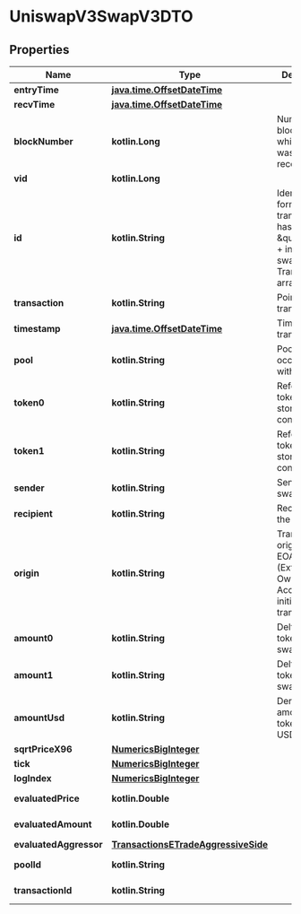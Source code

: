 
# UniswapV3SwapV3DTO

## Properties
Name | Type | Description | Notes
------------ | ------------- | ------------- | -------------
**entryTime** | [**java.time.OffsetDateTime**](java.time.OffsetDateTime.md) |  |  [optional]
**recvTime** | [**java.time.OffsetDateTime**](java.time.OffsetDateTime.md) |  |  [optional]
**blockNumber** | **kotlin.Long** | Number of block in which entity was recorded. |  [optional]
**vid** | **kotlin.Long** |  |  [optional]
**id** | **kotlin.String** | Identifier, format: transaction hash + \&quot;#\&quot; + index in swaps Transaction array. |  [optional]
**transaction** | **kotlin.String** | Pointer to transaction. |  [optional]
**timestamp** | [**java.time.OffsetDateTime**](java.time.OffsetDateTime.md) | Timestamp of transaction. |  [optional]
**pool** | **kotlin.String** | Pool swap occured within. |  [optional]
**token0** | **kotlin.String** | Reference to token0 as stored in pair contract. |  [optional]
**token1** | **kotlin.String** | Reference to token1 as stored in pair contract. |  [optional]
**sender** | **kotlin.String** | Sender of the swap. |  [optional]
**recipient** | **kotlin.String** | Recipient of the swap. |  [optional]
**origin** | **kotlin.String** | Transaction origin: the EOA (Externally Owned Account) that initiated the transaction |  [optional]
**amount0** | **kotlin.String** | Delta of token0 swapped. |  [optional]
**amount1** | **kotlin.String** | Delta of token1 swapped. |  [optional]
**amountUsd** | **kotlin.String** | Derived amount of tokens sold in USD. |  [optional]
**sqrtPriceX96** | [**NumericsBigInteger**](NumericsBigInteger.md) |  |  [optional]
**tick** | [**NumericsBigInteger**](NumericsBigInteger.md) |  |  [optional]
**logIndex** | [**NumericsBigInteger**](NumericsBigInteger.md) |  |  [optional]
**evaluatedPrice** | **kotlin.Double** |  |  [optional] [readonly]
**evaluatedAmount** | **kotlin.Double** |  |  [optional] [readonly]
**evaluatedAggressor** | [**TransactionsETradeAggressiveSide**](TransactionsETradeAggressiveSide.md) |  |  [optional]
**poolId** | **kotlin.String** |  |  [optional] [readonly]
**transactionId** | **kotlin.String** |  |  [optional] [readonly]



